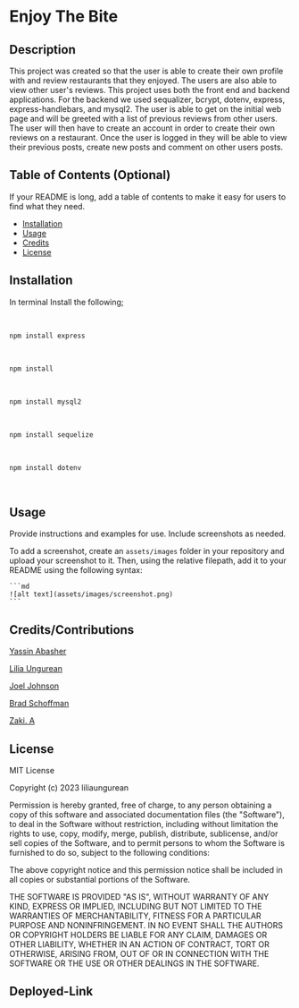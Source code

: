 # Enjoy The Bite

## Description

This project was created so that the user is able to create their own profile with and review restaurants that they enjoyed. The users are also able to view other user's reviews. This project uses both the front end and backend applications. For the backend we used sequalizer, bcrypt, dotenv, express, express-handlebars, and mysql2. 
The user is able to get on the initial web page and will be greeted with a list of previous  reviews from other users.  The user will then have to create an account in order to create their own reviews on a restaurant. Once the user is logged in they will be able to view their previous posts, create new posts and comment on other users posts.

## Table of Contents (Optional)

If your README is long, add a table of contents to make it easy for users to find what they need.

- [Installation](#installation)
- [Usage](#usage)
- [Credits](#credits)
- [License](#license)

## Installation

In terminal Install the following; 

<br>
    
    npm install express

<br>

    npm install

<br>

    npm install mysql2

<br>

    npm install sequelize

<br>

    npm install dotenv

<br>

## Usage

Provide instructions and examples for use. Include screenshots as needed.

To add a screenshot, create an `assets/images` folder in your repository and upload your screenshot to it. Then, using the relative filepath, add it to your README using the following syntax:

    ```md
    ![alt text](assets/images/screenshot.png)
    ```

## Credits/Contributions

[Yassin Abasher](https://github.com/Abasheryassin)

[Lilia Ungurean](https://github.com/liliaungurean)

[Joel Johnson](https://github.com/jajohnson0201)

[Brad Schoffman](https://github.com/bjschoffman)

[Zaki. A]()

## License

MIT License

Copyright (c) 2023 liliaungurean

Permission is hereby granted, free of charge, to any person obtaining a copy
of this software and associated documentation files (the "Software"), to deal
in the Software without restriction, including without limitation the rights
to use, copy, modify, merge, publish, distribute, sublicense, and/or sell
copies of the Software, and to permit persons to whom the Software is
furnished to do so, subject to the following conditions:

The above copyright notice and this permission notice shall be included in all
copies or substantial portions of the Software.

THE SOFTWARE IS PROVIDED "AS IS", WITHOUT WARRANTY OF ANY KIND, EXPRESS OR
IMPLIED, INCLUDING BUT NOT LIMITED TO THE WARRANTIES OF MERCHANTABILITY,
FITNESS FOR A PARTICULAR PURPOSE AND NONINFRINGEMENT. IN NO EVENT SHALL THE
AUTHORS OR COPYRIGHT HOLDERS BE LIABLE FOR ANY CLAIM, DAMAGES OR OTHER
LIABILITY, WHETHER IN AN ACTION OF CONTRACT, TORT OR OTHERWISE, ARISING FROM,
OUT OF OR IN CONNECTION WITH THE SOFTWARE OR THE USE OR OTHER DEALINGS IN THE
SOFTWARE.


## Deployed-Link



